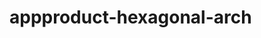  # appproduct-hexagonal-arch                 
            
         
                    
   
        
       
        
      
 
 
 
